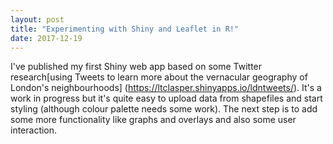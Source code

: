 ```yaml
---
layout: post
title: "Experimenting with Shiny and Leaflet in R!"
date: 2017-12-19
---
```


I've published my first Shiny web app based on some Twitter research[using Tweets to learn more about the vernacular geography of London's neighbourhoods] (https://ltclasper.shinyapps.io/ldntweets/). It's a work in progress but it's quite easy to upload data from shapefiles and start styling (although colour palette needs some work). The next step is to add some more functionality like graphs and overlays and also some user interaction.
